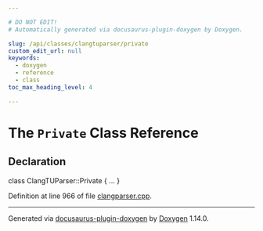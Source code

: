```yaml
---

# DO NOT EDIT!
# Automatically generated via docusaurus-plugin-doxygen by Doxygen.

slug: /api/classes/clangtuparser/private
custom_edit_url: null
keywords:
  - doxygen
  - reference
  - class
toc_max_heading_level: 4

---
```


<div class="doxyPage">

# The `Private` Class Reference



## Declaration

<div class="doxyDeclaration">
class ClangTUParser::Private { ... }
</div>


<p>Definition at line 966 of file <a href="/web-doxygen/docs/api/files/src/clangparser-cpp">clangparser.cpp</a>.</p>

<hr/>

<p class="doxyGeneratedBy">Generated via <a href="https://github.com/xpack/docusaurus-plugin-doxygen">docusaurus-plugin-doxygen</a> by <a href="https://www.doxygen.nl">Doxygen</a> 1.14.0.</p>

</div>
